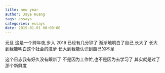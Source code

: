 ```yaml
---
title: new year
author: Jaye Huang
tags: essays
categories: essays
date: 2019-01-01 00:00:00
---
```


元旦
这是一个跨年夜,步入 2019 已经有几分钟了
渐渐地明白了自己,长大了
长大到我能明白这个社会的进步
长大到我能认识到自己的不足

这个日志我有好久没有跟新了
不是因为工作忙,也不是因为去学习了
其实就是过了那个新鲜度
